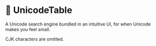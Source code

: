 &#x1f680; UnicodeTable
============

A Unicode search engine bundled in an intuitive UI, for when Unicode makes you feel small.

CJK characters are omitted.